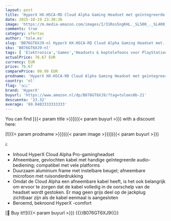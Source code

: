 ```yaml
---
layout: post
title: 'HyperX HX-HSCA-RD Cloud Alpha Gaming Headset met geïntegreerde audiobediening  compatibel met pc  PS5  PS4  Xbox One  Xbox Series X|S'
date: 2025-10-19 23:30:36
image: 'https://m.media-amazon.com/images/I/31Ros5ngKHL._SL500_._SL400_.jpg'
comments: true
category: ofertas
author: 'tole.es'
slug: 'B076GT6XJ9-nl HyperX HX-HSCA-RD Cloud Alpha Gaming Headset met...'
sku: 'B076GT6XJ9-nl'
tags: [ 'Elektronica','Games','Headsets & koptelefoons voor PlayStation 4','Koptelefoons & oordopjes','Koptelefoons, oordopjes & accessoires','Legacy-systemen','Legacy-systemen voor Xbox','Pc-accessoires','Pc-consoles, -games & -accessoires','PlayStation 4-accessoires','PlayStation 4-consoles, -games & -accessoires','Xbox-consoles, -games & -accessoires','hyperx','🇳🇱', ]
actualPrice: 76.67 EUR
currency: EUR
price: 76.67
comparePrice: 99.99 EUR
prodname: 'HyperX HX-HSCA-RD Cloud Alpha Gaming Headset met geïntegreerde audiobediening  compatibel met pc  PS5  PS4  Xbox One  Xbox Series X|S'
country: 'nl'
flag: '🇳🇱'
brand: 'HyperX'
buyurl: 'https://www.amazon.nl/dp/B076GT6XJ9/?tag=tolees0b-21'
descuento: '23.32'
average: '69.0483333333333'
---
```


You can find [{{< param title >}}]({{< param buyurl >}}) with a discount here:

[![{{< param prodname >}}]({{< param image >}})]({{< param buyurl >}})

ℹ️:

- Inhoud HyperX Cloud Alpha Pro-gamingheadset
- Afneembare, gevlochten kabel met handige geïntegreerde audio-bediening; compatibel met vele platforms
- Duurzaam aluminium frame met instelbare beugel; afneembare microfoon met ruisonderdrukking
- Omdat de Cloud Alpha een afneembare kabel heeft, is het ook belangrijk om ervoor te zorgen dat de kabel volledig in de oorschelp van de headset wordt gestoken. Er mag geen grijs deel op de jackplug zichtbaar zijn als de kabel eenmaal is aangesloten
- Beroemd, bekroond HyperX -comfort

[🛒 Buy it!!]({{< param buyurl >}})
{{<world>}}B076GT6XJ9{{</world>}}
